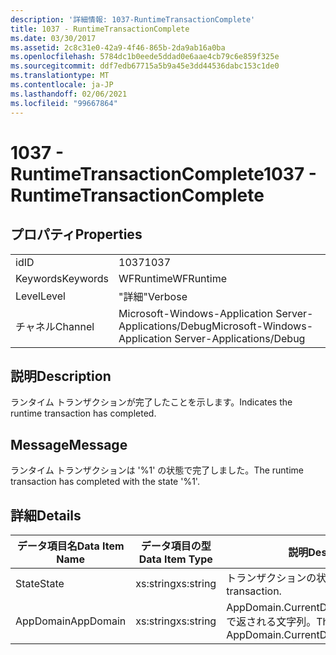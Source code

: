 ```yaml
---
description: '詳細情報: 1037-RuntimeTransactionComplete'
title: 1037 - RuntimeTransactionComplete
ms.date: 03/30/2017
ms.assetid: 2c8c31e0-42a9-4f46-865b-2da9ab16a0ba
ms.openlocfilehash: 5784dc1b0eede5ddad0e6aae4cb79c6e859f325e
ms.sourcegitcommit: ddf7edb67715a5b9a45e3dd44536dabc153c1de0
ms.translationtype: MT
ms.contentlocale: ja-JP
ms.lasthandoff: 02/06/2021
ms.locfileid: "99667864"
---
```

# <a name="1037---runtimetransactioncomplete"></a><span data-ttu-id="e1caa-103">1037 - RuntimeTransactionComplete</span><span class="sxs-lookup"><span data-stu-id="e1caa-103">1037 - RuntimeTransactionComplete</span></span>

## <a name="properties"></a><span data-ttu-id="e1caa-104">プロパティ</span><span class="sxs-lookup"><span data-stu-id="e1caa-104">Properties</span></span>  
  
|||  
|-|-|  
|<span data-ttu-id="e1caa-105">id</span><span class="sxs-lookup"><span data-stu-id="e1caa-105">ID</span></span>|<span data-ttu-id="e1caa-106">1037</span><span class="sxs-lookup"><span data-stu-id="e1caa-106">1037</span></span>|  
|<span data-ttu-id="e1caa-107">Keywords</span><span class="sxs-lookup"><span data-stu-id="e1caa-107">Keywords</span></span>|<span data-ttu-id="e1caa-108">WFRuntime</span><span class="sxs-lookup"><span data-stu-id="e1caa-108">WFRuntime</span></span>|  
|<span data-ttu-id="e1caa-109">Level</span><span class="sxs-lookup"><span data-stu-id="e1caa-109">Level</span></span>|<span data-ttu-id="e1caa-110">"詳細"</span><span class="sxs-lookup"><span data-stu-id="e1caa-110">Verbose</span></span>|  
|<span data-ttu-id="e1caa-111">チャネル</span><span class="sxs-lookup"><span data-stu-id="e1caa-111">Channel</span></span>|<span data-ttu-id="e1caa-112">Microsoft-Windows-Application Server-Applications/Debug</span><span class="sxs-lookup"><span data-stu-id="e1caa-112">Microsoft-Windows-Application Server-Applications/Debug</span></span>|  
  
## <a name="description"></a><span data-ttu-id="e1caa-113">説明</span><span class="sxs-lookup"><span data-stu-id="e1caa-113">Description</span></span>  

 <span data-ttu-id="e1caa-114">ランタイム トランザクションが完了したことを示します。</span><span class="sxs-lookup"><span data-stu-id="e1caa-114">Indicates the runtime transaction has completed.</span></span>  
  
## <a name="message"></a><span data-ttu-id="e1caa-115">Message</span><span class="sxs-lookup"><span data-stu-id="e1caa-115">Message</span></span>  

 <span data-ttu-id="e1caa-116">ランタイム トランザクションは '%1' の状態で完了しました。</span><span class="sxs-lookup"><span data-stu-id="e1caa-116">The runtime transaction has completed with the state '%1'.</span></span>  
  
## <a name="details"></a><span data-ttu-id="e1caa-117">詳細</span><span class="sxs-lookup"><span data-stu-id="e1caa-117">Details</span></span>  
  
|<span data-ttu-id="e1caa-118">データ項目名</span><span class="sxs-lookup"><span data-stu-id="e1caa-118">Data Item Name</span></span>|<span data-ttu-id="e1caa-119">データ項目の型</span><span class="sxs-lookup"><span data-stu-id="e1caa-119">Data Item Type</span></span>|<span data-ttu-id="e1caa-120">説明</span><span class="sxs-lookup"><span data-stu-id="e1caa-120">Description</span></span>|  
|--------------------|--------------------|-----------------|  
|<span data-ttu-id="e1caa-121">State</span><span class="sxs-lookup"><span data-stu-id="e1caa-121">State</span></span>|<span data-ttu-id="e1caa-122">xs:string</span><span class="sxs-lookup"><span data-stu-id="e1caa-122">xs:string</span></span>|<span data-ttu-id="e1caa-123">トランザクションの状態。</span><span class="sxs-lookup"><span data-stu-id="e1caa-123">The state of the transaction.</span></span>|  
|<span data-ttu-id="e1caa-124">AppDomain</span><span class="sxs-lookup"><span data-stu-id="e1caa-124">AppDomain</span></span>|<span data-ttu-id="e1caa-125">xs:string</span><span class="sxs-lookup"><span data-stu-id="e1caa-125">xs:string</span></span>|<span data-ttu-id="e1caa-126">AppDomain.CurrentDomain.FriendlyName で返される文字列。</span><span class="sxs-lookup"><span data-stu-id="e1caa-126">The string returned by AppDomain.CurrentDomain.FriendlyName.</span></span>|
